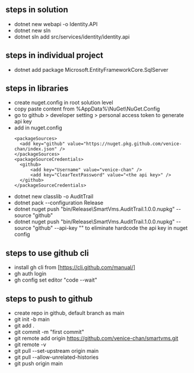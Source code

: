 ## steps in solution

- dotnet new webapi -o Identity.API
- dotnet new sln
- dotnet sln add src/services/identity/identity.api

## steps in individual project

- dotnet add package Microsoft.EntityFrameworkCore.SqlServer

## steps in libraries

- create nuget.config in root solution level
- copy paste content from %AppData%\NuGet\NuGet.Config
- go to github > developer setting > personal access token to generate api key
- add in nuget.config
  ```
  <packageSources>
    <add key="github" value="https://nuget.pkg.github.com/venice-chan/index.json" />
  </packageSources>
  <packageSourceCredentials>
    <github>
        <add key="Username" value="venice-chan" />
        <add key="ClearTextPassword" value="<the api key>" />
    </github>
  </packageSourceCredentials>
  ```
- dotnet new classlib -o AuditTrail
- dotnet pack --configuration Release
- dotnet nuget push "bin/Release\SmartVms.AuditTrail.1.0.0.nupkg" --source "github"
- dotnet nuget push "bin/Release\SmartVms.AuditTrail.1.0.0.nupkg" --source "github" --api-key "<the api key>" to eliminate hardcode the api key in nuget config

## steps to use github cli

- install gh cli from [https://cli.github.com/manual/]
- gh auth login
- gh config set editor "code --wait"

## steps to push to github

- create repo in github, default branch as main
- git init -b main
- git add .
- git commit -m "first commit"
- git remote add origin https://github.com/venice-chan/smartvms.git
- git remote -v
- git pull --set-upstream origin main
- git pull --allow-unrelated-histories
- git push origin main
